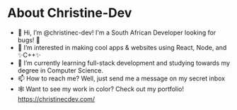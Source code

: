 # About Christine-Dev

- 👋 Hi, I’m @christinec-dev! I'm a South African Developer looking for bugs! 🔎
- 👀 I’m interested in making cool apps & websites using React, Node, and ✨C++✨
- 🌱 I’m currently learning full-stack development and studying towards my degree in Computer Science.
- 📫 How to reach me? Well, just send me a message on my secret inbox
- 🕸  Want to see my work in color? Check out my portfolio! https://christinecdev.com/

